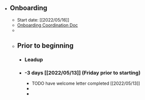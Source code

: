 - ## Onboarding
	- Start date: [[2022/05/16]]
	- [Onboarding Coordination Doc](https://docs.google.com/document/d/15tDZoP5qLXI5K8ldlPVbH4TW52NJqwWVSps1kBt8OK0/edit#heading=h.a0timl600que)
	-
	- ## Prior to beginning
		- ### Leadup
		- ### -3 days [[2022/05/13]] (Friday prior to starting)
			- TODO have welcome letter completed [[2022/05/13]]
			-
			-